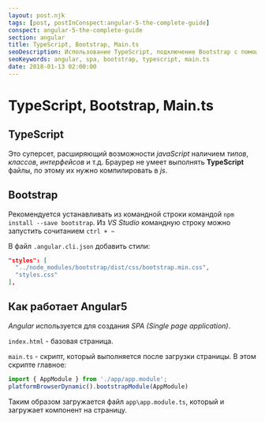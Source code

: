 ```yaml
---
layout: post.njk
tags: [post, postInConspect:angular-5-the-complete-guide]
conspect: angular-5-the-complete-guide
section: angular
title: TypeScript, Bootstrap, Main.ts
seoDescription: Использование TypeScript, подключение Bootstrap с помощью npm и роль файла main.ts
seoKeywords: angular, spa, bootstrap, typescript, main.ts
date: 2018-01-13 02:00:00
---
```

# TypeScript, Bootstrap, Main.ts

## TypeScript

Это суперсет, расширяющий возможности *javaScript* наличием *типов*, *классов*, *интерфейсов* и т.д. Браурер не умеет выполнять **TypeScript** файлы, по этому их нужно компилировать в *js*.

## Bootstrap

Рекомендуется устанавливать из командной строки командой `npm install --save bootstrap`. Из *VS Studio* командную строку можно запустить сочитанием `ctrl + ~`

В файл `.angular.cli.json` добавить стили:

```json
"styles": [
  "../node_modules/bootstrap/dist/css/bootstrap.min.css",
  "styles.css"
],
```

## Как работает Angular5

*Angular* используется для создания *SPA (Single page application)*.

`index.html` - базовая страница.

`main.ts` - скрипт, который выполняется после загрузки страницы. В этом скрипте главное: 

```js
import { AppModule } from './app/app.module'; 
platformBrowserDynamic().bootstrapModule(AppModule)
```

Таким образом загружается файл `app\app.module.ts`, который и загружает компонент на страницу.